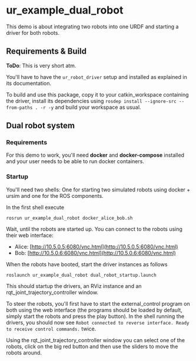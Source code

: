 # ur_example_dual_robot
This demo is about integrating two robots into one URDF and starting a driver for both robots.

## Requirements & Build
**ToDo**: This is very short atm.

You'll have to have the `ur_robot_driver` setup and installed as explained in its documentation.

To build and use this package, copy it to your catkin_workspace containing the driver, install its
dependencies using `rosdep install --ignore-src --from-paths . -r -y` and build your workspace as
usual.

## Dual robot system

### Requirements
For this demo to work, you'll need **docker** and **docker-compose** installed and your user needs
to be able to run docker containers.

### Startup
You'll need two shells: One for starting two simulated robots using docker + ursim and one for the
ROS components.

In the first shell execute
```
rosrun ur_example_dual_robot docker_alice_bob.sh
```
Wait, until the robots are started up. You can connect to the robots using their web interface:
 - Alice: [http://10.5.0.5:6080/vnc.html](http://10.5.0.5:6080/vnc.html)
 - Bob: [http://10.5.0.6:6080/vnc.html](http://10.5.0.6:6080/vnc.html)

When the robots have booted, start the driver instances as follows
```
roslaunch ur_example_dual_robot dual_robot_startup.launch
```

This should startup the drivers, an RViz instance and an rqt_joint_trajectory_controller window.

To steer the robots, you'll first have to start the external_control program on both using the web
interface (the programs should be loaded by default, simply start the robots and press the play
button). In the shell running the drivers, you should now see `Robot connected to reverse interface.
Ready to receive control commands.` twice.

Using the rqt_joint_trajectory_controller window you can select one of the robots, click on the big
red button and then use the sliders to move the robots around.
